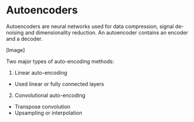# Autoencoders

Autoencoders are neural networks used for data compression, signal de-noising and dimensionality reduction. An autoencoder contains an encoder and a decoder.

[Image]

Two major types of auto-encoding methods:

1) Linear auto-encoding
* Used linear or fully connected layers

2) Convolutional auto-encoding
* Transpose convolution
* Upsampling or interpolation
